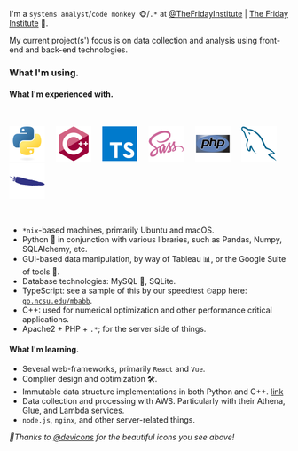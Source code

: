 <!-- <link rel="stylesheet" type="text/css" media="all" href="styles/styles.css" /> -->


I'm a `systems analyst`/`code monkey 🐵`/`.*` at
[@TheFridayInstitute](https://github.com/TheFridayInstitute) |
[The Friday Institute](https://www.fi.ncsu.edu/) 🐺.

My current project(s') focus is on data collection and analysis using front-end and
back-end technologies.

### What I'm using.

#### What I'm experienced with.

&nbsp;

<div>
    <img src="https://raw.githubusercontent.com/mkbabb/mkbabb/master/assets/icons/python/python-original.svg" height="64"/>
    &nbsp;
    &nbsp;
    <img src="https://raw.githubusercontent.com/mkbabb/mkbabb/master/assets/icons/cplusplus/cplusplus-original.svg" height="64"/>
    &nbsp;
    &nbsp;
    <img src="https://raw.githubusercontent.com/mkbabb/mkbabb/master/assets/icons/typescript/typescript-original.svg" height="64"/>
    &nbsp;
    &nbsp;
    <img src="https://raw.githubusercontent.com/mkbabb/mkbabb/master/assets/icons/sass/sass-original.svg" height="64"/>
    &nbsp;
    &nbsp;
    <img src="https://raw.githubusercontent.com/mkbabb/mkbabb/master/assets/icons/php/php-original.svg" height="64"/>
    &nbsp;
    &nbsp;
    <img src="https://raw.githubusercontent.com/mkbabb/mkbabb/master/assets/icons/mysql/mysql-original.svg" height="64"/>
    &nbsp;
    &nbsp;
    <img src="https://raw.githubusercontent.com/mkbabb/mkbabb/master/assets/icons/apache/apache-plain.svg" height="64"/>
    &nbsp;
    &nbsp;
</div>

&nbsp;

-   `*nix`-based machines, primarily Ubuntu and macOS.
-   Python 🐍 in conjunction with various libraries, such as Pandas, Numpy, SQLAlchemy,
    etc.
-   GUI-based data manipulation, by way of Tableau 📊, or the Google Suite of tools 📑.
-   Database technologies: MySQL 🐬, SQLite.
-   TypeScript: see a sample of this by our speedtest ⏱app here:
    [`go.ncsu.edu/mbabb`](https://www.go.ncsu.edu/mbabb).
-   C++: used for numerical optimization and other performance critical applications.
-   Apache2 + PHP + `.*`; for the server side of things.

#### What I'm learning.

-   Several web-frameworks, primarily `React` and `Vue`.
-   Complier design and optimization 🛠.
-   Immutable data structure implementations in both Python and C++.
    [link](https://github.com/mkbabb/immutable-vector)
-   Data collection and processing with AWS. Particularly with their Athena, Glue, and
    Lambda services.
-   `node.js`, `nginx`, and other server-related things.

_🎉Thanks to [@devicons](https://github.com/devicons) for the beautiful icons you see
above!_

